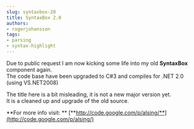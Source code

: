 ```yaml
---
slug: syntaxbox-20
title: SyntaxBox 2.0
authors:
- rogerjohansson
tags:
- parsing
- syntax-highlight
---
```

Due to public request I am now kicking some life into my old **SyntaxBox** component again.  
The code base have been upgraded to C#3 and compiles for .NET 2.0 (using VS.NET2008)

<!-- truncate -->

The title here is a bit misleading, it is not a new major version yet.  
It is a cleaned up and upgrade of the old source.

**For more info visit:  **
[**http://code.google.com/p/alsing/**](http://code.google.com/p/alsing/)
